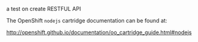 a test on create RESTFUL API


The OpenShift `nodejs` cartridge documentation can be found at:

http://openshift.github.io/documentation/oo_cartridge_guide.html#nodejs

